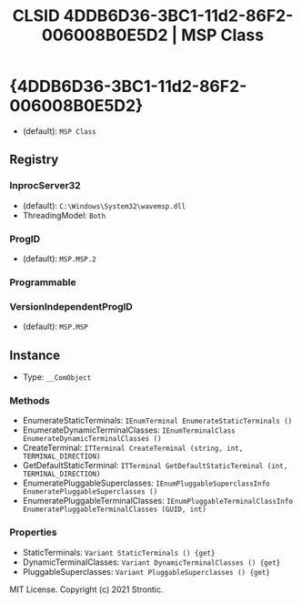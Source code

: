 ﻿---
title: "CLSID 4DDB6D36-3BC1-11d2-86F2-006008B0E5D2 | MSP Class"
excerpt: What is COM-Object CLSID 4DDB6D36-3BC1-11d2-86F2-006008B0E5D2?
---

# {4DDB6D36-3BC1-11d2-86F2-006008B0E5D2}

* (default): `MSP Class`

## Registry


### InprocServer32

* (default): `C:\Windows\System32\wavemsp.dll`
* ThreadingModel: `Both`

### ProgID

* (default): `MSP.MSP.2`

### Programmable


### VersionIndependentProgID

* (default): `MSP.MSP`

## Instance

* Type: `__ComObject`

### Methods

* EnumerateStaticTerminals: `IEnumTerminal EnumerateStaticTerminals ()`
* EnumerateDynamicTerminalClasses: `IEnumTerminalClass EnumerateDynamicTerminalClasses ()`
* CreateTerminal: `ITTerminal CreateTerminal (string, int, TERMINAL_DIRECTION)`
* GetDefaultStaticTerminal: `ITTerminal GetDefaultStaticTerminal (int, TERMINAL_DIRECTION)`
* EnumeratePluggableSuperclasses: `IEnumPluggableSuperclassInfo EnumeratePluggableSuperclasses ()`
* EnumeratePluggableTerminalClasses: `IEnumPluggableTerminalClassInfo EnumeratePluggableTerminalClasses (GUID, int)`

### Properties

* StaticTerminals: `Variant StaticTerminals () {get} `
* DynamicTerminalClasses: `Variant DynamicTerminalClasses () {get} `
* PluggableSuperclasses: `Variant PluggableSuperclasses () {get} `

MIT License. Copyright (c) 2021 Strontic.


